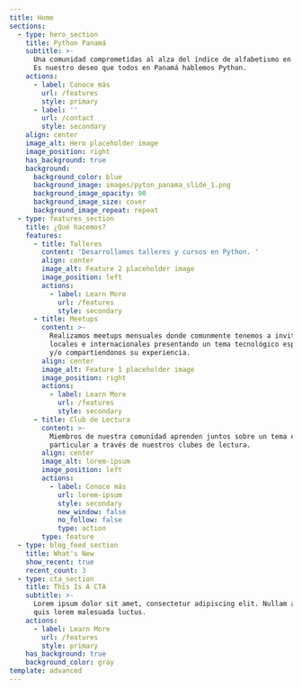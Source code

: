 ```yaml
---
title: Home
sections:
  - type: hero_section
    title: Python Panamá
    subtitle: >-
      Una comunidad comprometidas al alza del índice de alfabetismo en Python.
      Es nuestro deseo que todos en Panamá hablemos Python.
    actions:
      - label: Conoce más
        url: /features
        style: primary
      - label: ''
        url: /contact
        style: secondary
    align: center
    image_alt: Hero placeholder image
    image_position: right
    has_background: true
    background:
      background_color: blue
      background_image: images/pyton_panama_slide_1.png
      background_image_opacity: 90
      background_image_size: cover
      background_image_repeat: repeat
  - type: features_section
    title: ¿Qué hacemos?
    features:
      - title: Talleres
        content: 'Desarrollamos talleres y cursos en Python. '
        align: center
        image_alt: Feature 2 placeholder image
        image_position: left
        actions:
          - label: Learn More
            url: /features
            style: secondary
      - title: Meetups
        content: >-
          Realizamos meetups mensuales donde comunmente tenemos a invitados
          locales e internacionales presentando un tema tecnológico específico
          y/o compartiendonos su experiencia.
        align: center
        image_alt: Feature 1 placeholder image
        image_position: right
        actions:
          - label: Learn More
            url: /features
            style: secondary
      - title: Club de Lectura
        content: >-
          Miembros de nuestra comunidad aprenden juntos sobre un tema en
          particular a través de nuestros clubes de lectura.
        align: center
        image_alt: lorem-ipsum
        image_position: left
        actions:
          - label: Conoce más
            url: lorem-ipsum
            style: secondary
            new_window: false
            no_follow: false
            type: action
        type: feature
  - type: blog_feed_section
    title: What's New
    show_recent: true
    recent_count: 3
  - type: cta_section
    title: This Is A CTA
    subtitle: >-
      Lorem ipsum dolor sit amet, consectetur adipiscing elit. Nullam a metus
      quis lorem malesuada luctus.
    actions:
      - label: Learn More
        url: /features
        style: primary
    has_background: true
    background_color: gray
template: advanced
---
```

